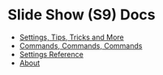 # Slide Show (S9) Docs

- [Settings, Tips, Tricks and More](more.md)
- [Commands, Commands, Commands](commands.md)
- [Settings Reference](settings.md)
- [About](about.md)
